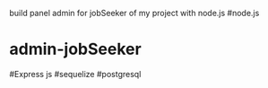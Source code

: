 build panel admin for jobSeeker of my project with node.js 
#node.js
# admin-jobSeeker
#Express js
#sequelize
#postgresql
